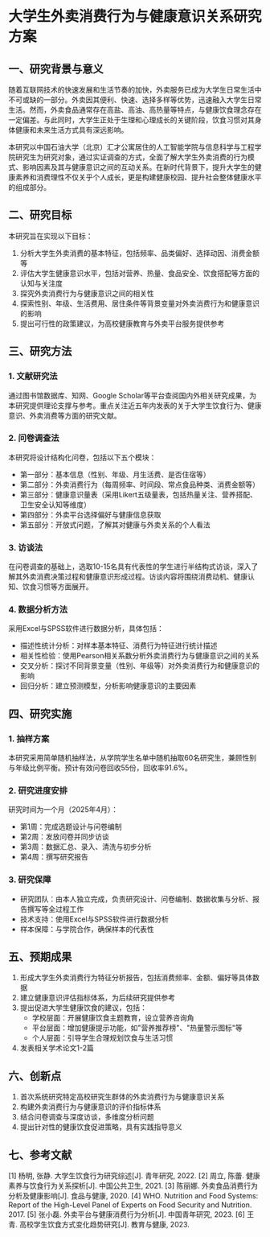 # 大学生外卖消费行为与健康意识关系研究方案

## 一、研究背景与意义

随着互联网技术的快速发展和生活节奏的加快，外卖服务已成为大学生日常生活中不可或缺的一部分。外卖因其便利、快速、选择多样等优势，迅速融入大学生日常生活。然而，外卖食品通常存在高盐、高油、高热量等特点，与健康饮食理念存在一定偏差。与此同时，大学生正处于生理和心理成长的关键阶段，饮食习惯对其身体健康和未来生活方式具有深远影响。

本研究以中国石油大学（北京）汇才公寓居住的人工智能学院与信息科学与工程学院研究生为研究对象，通过实证调查的方式，全面了解大学生外卖消费的行为模式、影响因素及其与健康意识之间的互动关系。在新时代背景下，提升大学生的健康素养和消费理性不仅关乎个人成长，更是构建健康校园、提升社会整体健康水平的组成部分。

## 二、研究目标

本研究旨在实现以下目标：
1. 分析大学生外卖消费的基本特征，包括频率、品类偏好、选择动因、消费金额等
2. 评估大学生健康意识水平，包括对营养、热量、食品安全、饮食搭配等方面的认知与关注度
3. 探究外卖消费行为与健康意识之间的相关性
4. 探索性别、年级、生活费用、居住条件等背景变量对外卖消费行为和健康意识的影响
5. 提出可行性的政策建议，为高校健康教育与外卖平台服务提供参考

## 三、研究方法

### 1. 文献研究法
通过图书馆数据库、知网、Google Scholar等平台查阅国内外相关研究成果，为本研究提供理论支撑与参考。重点关注近五年内发表的关于大学生饮食行为、健康意识、外卖消费等方面的研究文献。

### 2. 问卷调查法
本研究将设计结构化问卷，包括以下五个模块：
- 第一部分：基本信息（性别、年级、月生活费、是否住宿等）
- 第二部分：外卖消费行为（每周频率、时间段、常点食品种类、消费金额等）
- 第三部分：健康意识量表（采用Likert五级量表，包括热量关注、营养搭配、卫生安全认知等维度）
- 第四部分：外卖平台选择偏好与健康信息获取
- 第五部分：开放式问题，了解其对健康与外卖关系的个人看法

### 3. 访谈法
在问卷调查的基础上，选取10-15名具有代表性的学生进行半结构式访谈，深入了解其外卖消费决策过程和健康意识形成过程。访谈内容将围绕消费动机、健康认知、饮食习惯等方面展开。

### 4. 数据分析方法
采用Excel与SPSS软件进行数据分析，具体包括：
- 描述性统计分析：对样本基本特征、消费行为特征进行统计描述
- 相关性检验：使用Pearson相关系数分析外卖消费行为与健康意识之间的关系
- 交叉分析：探讨不同背景变量（性别、年级等）对外卖消费行为和健康意识的影响
- 回归分析：建立预测模型，分析影响健康意识的主要因素

## 四、研究实施

### 1. 抽样方案
本研究采用简单随机抽样法，从学院学生名单中随机抽取60名研究生，兼顾性别与年级比例平衡。预计有效问卷回收55份，回收率91.6%。

### 2. 研究进度安排
研究时间为一个月（2025年4月）：
- 第1周：完成选题设计与问卷编制
- 第2周：发放问卷并同步访谈
- 第3周：数据汇总、录入、清洗与初步分析
- 第4周：撰写研究报告

### 3. 研究保障
- 研究团队：由本人独立完成，负责研究设计、问卷编制、数据收集与分析、报告撰写等全过程工作
- 技术支持：使用Excel与SPSS软件进行数据分析
- 样本保障：与学院合作，确保样本的代表性

## 五、预期成果

1. 形成大学生外卖消费行为特征分析报告，包括消费频率、金额、偏好等具体数据
2. 建立健康意识评估指标体系，为后续研究提供参考
3. 提出促进大学生健康饮食的建议，包括：
   - 学校层面：开展健康饮食主题教育，设立营养咨询角
   - 平台层面：增加健康提示功能，如"营养推荐榜"、"热量警示图标"等
   - 个人层面：引导学生合理规划饮食与生活习惯
4. 发表相关学术论文1-2篇

## 六、创新点

1. 首次系统研究特定高校研究生群体的外卖消费行为与健康意识关系
2. 构建外卖消费行为与健康意识的评价指标体系
3. 结合问卷调查与深度访谈，多维度分析问题
4. 提出针对性的健康饮食促进策略，具有实践指导意义

## 七、参考文献

[1] 杨明, 张静. 大学生饮食行为研究综述[J]. 青年研究, 2022.
[2] 周立, 陈蕾. 健康素养与饮食行为关系探析[J]. 中国公共卫生, 2021.
[3] 陈丽娜. 外卖食品消费行为分析及健康影响[J]. 食品与健康, 2020.
[4] WHO. Nutrition and Food Systems: Report of the High-Level Panel of Experts on Food Security and Nutrition. 2017.
[5] 张小磊. 外卖平台与健康消费行为分析[J]. 中国青年研究, 2023.
[6] 王青. 高校学生饮食方式变化趋势研究[J]. 教育与健康, 2023. 